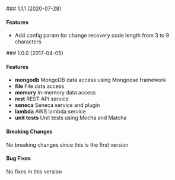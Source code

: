 <a name="1.1.1"></a> ### 1.1.1 (2020-07-28)

#### Features
* Add config param for change recovery code length from 3 to 9 characters


<a name="1.0.0"></a> ### 1.0.0 (2017-04-05)

#### Features
* **mongodb** MongoDB data access using Mongoose framework
* **file** File data access 
* **memory** In-memory data access 
* **rest** REST API service
* **seneca** Seneca service and plugin
* **lambda** AWS lambda service
* **unit tests** Unit tests using Mocha and Matcha

#### Breaking Changes
No breaking changes since this is the first version

#### Bug Fixes
No fixes in this version


